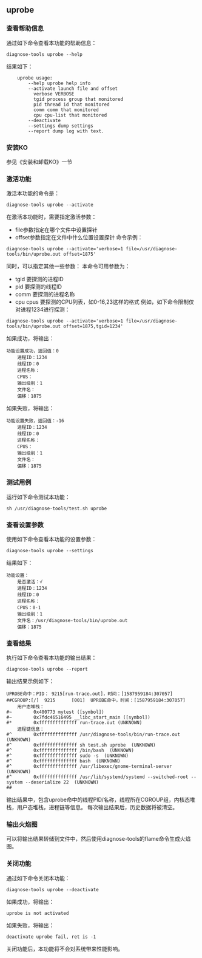 ##  uprobe
###  查看帮助信息
通过如下命令查看本功能的帮助信息：
```
diagnose-tools uprobe --help
```
结果如下：
```
    uprobe usage:
        --help uprobe help info
        --activate launch file and offset
          verbose VERBOSE
          tgid process group that monitored
          pid thread id that monitored
          comm comm that monitored
          cpu cpu-list that monitored
        --deactivate
        --settings dump settings
        --report dump log with text.
```
###  安装KO
参见《安装和卸载KO》一节
###  激活功能
激活本功能的命令是：
```
diagnose-tools uprobe --activate
```
在激活本功能时，需要指定激活参数：
* file参数指定在哪个文件中设置探针
* offset参数指定在文件中什么位置设置探针
命令示例：
```
diagnose-tools uprobe --activate='verbose=1 file=/usr/diagnose-tools/bin/uprobe.out offset=1875'
```
同时，可以指定其他一些参数：
本命令可用参数为：
* tgid 要探测的进程ID
* pid 要探测的线程ID
* comm 要探测的进程名称
* cpu cpus 要探测的CPU列表，如0-16,23这样的格式
例如，如下命令限制仅对进程1234进行探测：
```
diagnose-tools uprobe --activate='verbose=1 file=/usr/diagnose-tools/bin/uprobe.out offset=1875,tgid=1234'
```

如果成功，将输出：
```
功能设置成功，返回值：0
    进程ID：1234
    线程ID：0
    进程名称：
    CPUS：
    输出级别：1
    文件名：
    偏移：1875
```

如果失败，将输出：
```
功能设置失败，返回值：-16
    进程ID：1234
    线程ID：0
    进程名称：
    CPUS：
    输出级别：1
    文件名：
    偏移：1875
```
###  测试用例
运行如下命令测试本功能：
```
sh /usr/diagnose-tools/test.sh uprobe
```
###  查看设置参数
使用如下命令查看本功能的设置参数：
```
diagnose-tools uprobe --settings
```
结果如下：
```
功能设置：
    是否激活：√
    进程ID：1234
    线程ID：0
    进程名称：
    CPUS：0-1
    输出级别：1
    文件名：/usr/diagnose-tools/bin/uprobe.out
    偏移：1875
```

###  查看结果
执行如下命令查看本功能的输出结果：
```
diagnose-tools uprobe --report
```
输出结果示例如下：
```
UPROBE命中：PID： 9215[run-trace.out]，时间：[1587959184:307057]
##CGROUP:[/]  9215      [001]  UPROBE命中，时间：[1587959184:307057]
    用户态堆栈：
#~        0x400773 mytest ([symbol])
#~        0x7fdc46516495 __libc_start_main ([symbol])
#*        0xffffffffffffff run-trace.out (UNKNOWN)
    进程链信息：
#^        0xffffffffffffff /usr/diagnose-tools/bin/run-trace.out  (UNKNOWN)
#^        0xffffffffffffff sh test.sh uprobe  (UNKNOWN)
#^        0xffffffffffffff /bin/bash  (UNKNOWN)
#^        0xffffffffffffff sudo -s  (UNKNOWN)
#^        0xffffffffffffff bash  (UNKNOWN)
#^        0xffffffffffffff /usr/libexec/gnome-terminal-server  (UNKNOWN)
#^        0xffffffffffffff /usr/lib/systemd/systemd --switched-root --system --deserialize 22  (UNKNOWN)
##
```

输出结果中，包含uprobe命中的线程PID/名称，线程所在CGROUP组，内核态堆栈，用户态堆栈，进程链等信息。
每次输出结果后，历史数据将被清空。
###  输出火焰图
可以将输出结果转储到文件中，然后使用diagnose-tools的flame命令生成火焰图。
###  关闭功能
通过如下命令关闭本功能：
```
diagnose-tools uprobe --deactivate 
```
如果成功，将输出：
```
uprobe is not activated
```
如果失败，将输出：
```
deactivate uprobe fail, ret is -1
```
关闭功能后，本功能将不会对系统带来性能影响。
